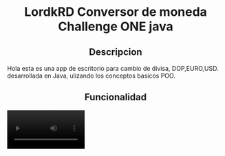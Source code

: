 <h1 align ="center">LordkRD Conversor de moneda Challenge ONE java</h1>

<h2 align ="center">Descripcion</h2>

Hola esta es una app de escritorio para cambio de divisa, DOP,EURO,USD. desarrollada en Java,
ulizando los conceptos basicos POO.

<h2 align ="center">Funcionalidad</h2>
<video src='https://tinyurl.com/2cd6y6t7' width=180/>

